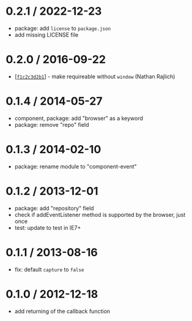 0.2.1 / 2022-12-23
==================

* package: add `license` to `package.json`
* add missing LICENSE file

0.2.0 / 2016-09-22
==================

* [[`f1c2c3d2b1`](https://github.com/component/component-event/commit/f1c2c3d2b1)] - make requireable without `window` (Nathan Rajlich)

0.1.4 / 2014-05-27
==================

  * component, package: add "browser" as a keyword
  * package: remove "repo" field

0.1.3 / 2014-02-10
==================

  * package: rename module to "component-event"

0.1.2 / 2013-12-01
==================

  * package: add "repository" field
  * check if addEventListener method is supported by the browser, just once
  * test: update to test in IE7+

0.1.1 / 2013-08-16
==================

  * fix: default `capture` to `false`

0.1.0 / 2012-12-18
==================

  * add returning of the callback function
